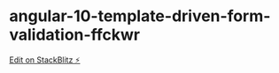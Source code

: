 # angular-10-template-driven-form-validation-ffckwr

[Edit on StackBlitz ⚡️](https://stackblitz.com/edit/angular-10-template-driven-form-validation-ffckwr)